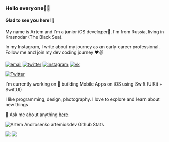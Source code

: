 ### Hello everyone👋🥳 
#### Glad to see you here! 🤩   

My name is Artem and I'm a junior iOS developer🍏. I'm from Russia, living in Krasnodar (The Black Sea).   

In my Instagram, I write about my journey as an early-career professional.  Follow me and join my dev coding journey ♥️✌️ 

<p align="left">
  <a href="mailto:flyboroda@gmail.com"><img src="https://img.icons8.com/color/96/000000/gmail.png" alt="email"/></a>
  <a href="https://twitter.com/artobor"><img src="https://img.icons8.com/color/96/000000/twitter-squared.png" alt="twitter"/></a>
  <a href="https://www.instagram.com/artem_iosdev/"><img src="https://img.icons8.com/color/96/000000/instagram-new.png" alt="instagram"/></a>
  <a href="https://vk.com/artobor"><img src="https://img.icons8.com/nolan/96/vk-circled.png" alt="vk"/></a>
</p>

[![Twitter](https://github-readme-twitter.gazf.vercel.app/api?id=artobor&layout=wide)](https://twitter.com/artobor)


I'm currently working on 🔭 building Mobile Apps on iOS using Swift (UIKit + SwiftUI)   

I like programming, design, photography. I love to explore and learn about new things  

💬 Ask me about anything [here](https://github.com/artemiosdev/artemiosdev/issues)

<p align="left">
  <img src="https://github-readme-stats.vercel.app/api?username=artemiosdev&show_icons=true&theme=radical" alt="Artem Androsenko artemiosdev Github Stats"></img>
</p>

![](https://komarev.com/ghpvc/?username=artemiosdev&style=flat-square&label=Views)
![](https://badges.pufler.dev/visits/artemiosdev/artemiosdev?color=black&logo=github&style=flat-square)

